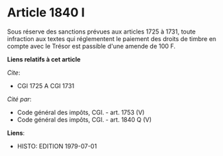 # Article 1840 I

Sous réserve des sanctions prévues aux articles 1725 à 1731, toute infraction aux textes qui réglementent le paiement des
droits de timbre en compte avec le Trésor est passible d'une amende de 100 F.

**Liens relatifs à cet article**

_Cite_:

  - CGI 1725 A CGI 1731

_Cité par_:

  - Code général des impôts, CGI. - art. 1753 (V)
  - Code général des impôts, CGI. - art. 1840 Q (V)

**Liens**:

  - HISTO: EDITION 1979-07-01
